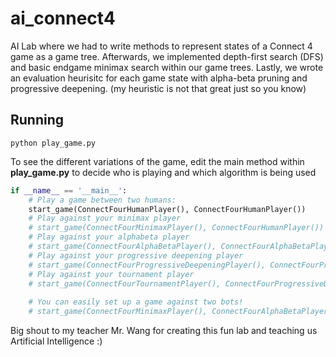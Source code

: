 # ai_connect4
AI Lab where we had to write methods to represent states of a Connect 4 game as a game tree. Afterwards, we implemented depth-first search (DFS) and basic endgame minimax search within our game trees. Lastly, we wrote an evaluation heurisitc for each game state with alpha-beta pruning and progressive deepening. (my heuristic is not that great just so you know)

## Running
```
python play_game.py
```

To see the different variations of the game, edit the main method within **play_game.py** to decide who is playing and which algorithm is being used

```python
if __name__ == '__main__':
    # Play a game between two humans:
    start_game(ConnectFourHumanPlayer(), ConnectFourHumanPlayer())
    # Play against your minimax player
    # start_game(ConnectFourMinimaxPlayer(), ConnectFourHumanPlayer())
    # Play against your alphabeta player
    # start_game(ConnectFourAlphaBetaPlayer(), ConnectFourAlphaBetaPlayer())
    # Play against your progressive deepening player
    # start_game(ConnectFourProgressiveDeepeningPlayer(), ConnectFourProgressiveDeepeningPlayer())
    # Play against your tournament player
    # start_game(ConnectFourTournamentPlayer(), ConnectFourProgressiveDeepeningPlayer())
    
    # You can easily set up a game against two bots! 
    # start_game(ConnectFourMinimaxPlayer(), ConnectFourAlphaBetaPlayer())
```

Big shout to my teacher Mr. Wang for creating this fun lab and teaching us Artificial Intelligence :) 
